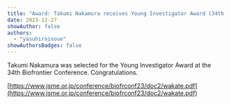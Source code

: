 ```yaml
---
title: "Award: Takumi Nakamura receives Young Investigator Award (34th Biofrontier Conference)"
date: 2023-12-27
showAuthor: false
authors:
  - "yasuhiroinoue"
showAuthorsBadges: false
---
```


Takumi Nakamura was selected for the Young Investigator Award at the 34th Biofrontier Conference. Congratulations.

[https://www.jsme.or.jp/conference/biofrconf23/doc2/wakate.pdf](https://www.jsme.or.jp/conference/biofrconf23/doc2/wakate.pdf)
